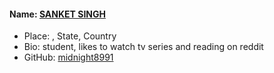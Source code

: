 #### Name: [SANKET SINGH](https://github.com/midnight8991)
- Place: , State, Country
- Bio: student, likes to watch tv series and reading on reddit
- GitHub: [midnight8991](https://github.com/midnight8991)
